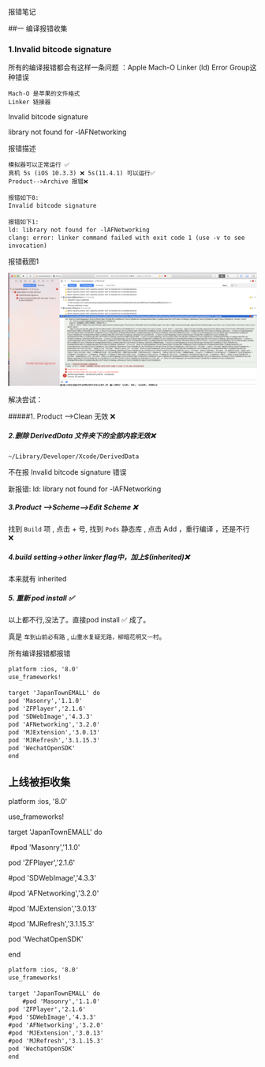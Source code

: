 报错笔记

##一 编译报错收集

### 1.Invalid bitcode signature 

所有的编译报错都会有这样一条问题  ：Apple Mach-O Linker (ld) Error Group这种错误

```
Mach-O 是苹果的文件格式
Linker 链接器
```

Invalid bitcode signature 

library not found for -lAFNetworking

报错描述

```
模拟器可以正常运行 ✅ 
真机 5s (iOS 10.3.3) ❌ 5s(11.4.1) 可以运行✅
Product-->Archive 报错❌

报错如下0:
Invalid bitcode signature 

报错如下1:
ld: library not found for -lAFNetworking
clang: error: linker command failed with exit code 1 (use -v to see invocation)
```

报错截图1

<img src="1-Invalid bitcode signature.png">

解决尝试：

#####1. Product -->Clean  无效 ❌ 

##### 2.删除 DerivedData 文件夹下的全部内容无效❌ 

```
~/Library/Developer/Xcode/DerivedData
```

不在报 Invalid bitcode signature 错误

新报错:  ld: library not found for -lAFNetworking

##### 3.Product -->Scheme-->Edit Scheme  ❌

找到 ``Build`` 项 , 点击 + 号, 找到  ``Pods`` 静态库 , 点击 Add ，重行编译 ，还是不行 ❌

##### 4.build setting->other linker flag中，加上$(inherited)❌

本来就有 inherited

##### 5. 重新 pod install  ✅

以上都不行,没法了。直接pod install ✅ 成了。

真是 ``车到山前必有路`` , ``山重水复疑无路，柳暗花明又一村``。

所有编译报错都报错





```
platform :ios, '8.0'
use_frameworks!

target 'JapanTownEMALL' do
pod 'Masonry','1.1.0'
pod 'ZFPlayer','2.1.6'
pod 'SDWebImage','4.3.3'
pod 'AFNetworking','3.2.0'
pod 'MJExtension','3.0.13'
pod 'MJRefresh','3.1.15.3'
pod 'WechatOpenSDK'
end

```



## 上线被拒收集



platform :ios, '8.0'

use_frameworks!



target 'JapanTownEMALL' do

​    \#pod 'Masonry','1.1.0'

pod 'ZFPlayer','2.1.6'

\#pod 'SDWebImage','4.3.3'

\#pod 'AFNetworking','3.2.0'

\#pod 'MJExtension','3.0.13'

\#pod 'MJRefresh','3.1.15.3'

pod 'WechatOpenSDK'

end

```
platform :ios, '8.0'
use_frameworks!

target 'JapanTownEMALL' do
    #pod 'Masonry','1.1.0'
pod 'ZFPlayer','2.1.6'
#pod 'SDWebImage','4.3.3'
#pod 'AFNetworking','3.2.0'
#pod 'MJExtension','3.0.13'
#pod 'MJRefresh','3.1.15.3'
pod 'WechatOpenSDK'
end

```

```

```

